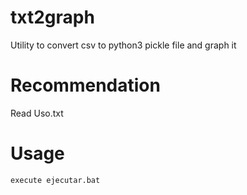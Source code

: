 # txt2graph
Utility to convert csv to python3 pickle file and graph it


# Recommendation

Read Uso.txt


# Usage

`execute ejecutar.bat`


